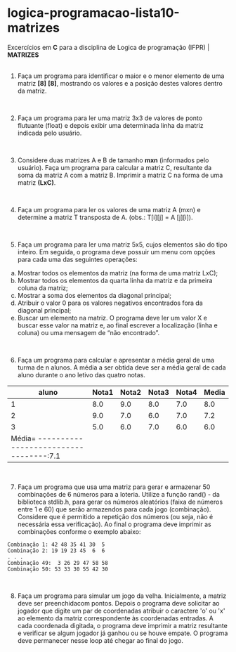 # logica-programacao-lista10-matrizes
Excercícios em **C** para a disciplina de Logica de programação (IFPR) | **MATRIZES**
<br>
<br>

1. Faça um programa para identificar o maior e o menor elemento de uma matriz **[8]** **[8]**, mostrando os valores e a posição destes valores dentro da matriz.
<br>

2. Faça um programa para ler uma matriz 3x3 de valores de ponto flutuante (float) e depois exibir uma determinada linha da matriz indicada pelo usuário.
<br>

3. Considere duas matrizes A e B de tamanho **mxn** (informados pelo usuário). Faça um programa para calcular a matriz C, resultante da soma da matriz A com a matriz B. Imprimir a matriz C na forma de uma matriz **(LxC)**.
<br>

4. Faça um programa para ler os valores de uma matriz A (mxn) e determine a matriz T transposta de A. (obs.: T[i][j] = A [j][i]).
<br>                                                                                                    
 
5. Faça um programa para ler uma matriz 5x5, cujos elementos são do tipo inteiro. Em seguida, o programa deve possuir um menu com opções para cada uma das seguintes operações:
<ol type=a>
    <li> Mostrar todos os elementos da matriz (na forma de uma matriz LxC);
    <li> Mostrar todos os elementos da quarta linha da matriz e da primeira coluna da matriz;
    <li> Mostrar a soma dos elementos da diagonal principal;
    <li> Atribuir o valor 0 para os valores negativos encontrados fora da diagonal principal;
    <li> Buscar um elemento na matriz. O programa deve ler um valor X e buscar esse valor na matriz e, ao final escrever a localização (linha e coluna) ou uma mensagem de “não encontrado”.
 </ol>
<br>

6. Faça um programa para calcular e apresentar a média geral de uma turma de n alunos. A média a ser obtida deve ser a média geral de cada aluno durante o ano letivo das quatro notas.

| aluno | Nota1 | Nota2 | Nota3 | Nota4 | Media | 
|-------|-------|-------|-------|-------|-------|
|   1   |  8.0  |  9.0  |  8.0  |  7.0  |  8.0  |
|   2   |  9.0  |  7.0  |  6.0  |  7.0  |  7.2  |
|   3   |  5.0  |  6.0  |  7.0  |  6.0  |  6.0  |
|Média= ----------------------------------:7.1  |
<br>

7. Faça um programa que usa uma matriz para gerar e armazenar 50 combinações de 6 números para a loteria. Utilize a função rand() - da biblioteca stdlib.h, para gerar os números aleatórios (faixa de números entre 1 e 60) que serão armazendos para cada jogo (combinação). Considere que é permitido a repetição dos números (ou seja, não é necessária essa verificação). Ao final o programa deve imprimir as combinações conforme o exemplo abaixo:

```
Combinação 1: 42 48 35 41 30  5
Combinação 2: 19 19 23 45  6  6 
. . .
Combinação 49:  3 26 29 47 58 58
Combinação 50: 53 33 30 55 42 30
``` 
<br>

8. Faça um programa para simular um jogo da velha. Inicialmente, a matriz deve ser preenchidacom pontos. Depois o programa deve solicitar ao jogador que digite um par de coordenadas atribuir o caractere 'o' ou 'x' ao elemento da matriz correspondente às coordenadas entradas. A cada coordenada digitada, o programa deve imprimir a matriz resultante e verificar se algum jogador já ganhou ou se houve empate. O programa deve permanecer nesse loop até chegar ao final do jogo.
